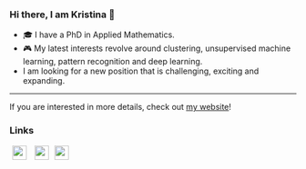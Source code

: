 ### Hi there, I am Kristina 👋


- 🎓 I have a PhD in Applied Mathematics.
- 🎮 My latest interests revolve around clustering, unsupervised machine learning, pattern recognition and deep learning.
- I am looking for a new position that is challenging, exciting and expanding. 


---

If you are interested in more details, check out [my website](https://kpnaga08.github.io)!  

### Links

<a href="https://scholar.google.com/citations?user=bYFMDisAAAAJ&hl=en"><img src="https://user-images.githubusercontent.com/47393421/142145409-04c70c23-71a9-4b8d-b2df-509e7ad658dc.png" alt="scholar-logo" width="25" hspace="5"/></a>   </a><a href="mailto:kristinasinaga57@yahoo.co.id"><img src="https://user-images.githubusercontent.com/47393421/142145916-0428098b-c524-4f28-973b-775624becd7f.png" alt="mail-logo" width="25" hspace="5"/></a><a href="https://orcid.org/0000-0003-0169-5265"><img src="https://user-images.githubusercontent.com/47393421/142146398-bcdbfc40-3646-45ec-ad13-4c41c955f983.png" alt="orcid-logo" width="25" hspace="5"/></a>




